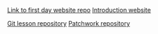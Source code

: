 [Link to first day website repo](https://github.com/adam-kovacs/adam-kovacs.github.io/blob/master/index.html)
[Introduction website](https://github.com/adam-kovacs/adam-kovacs.github.io/blob/master/index.html)

[Git lesson repository](https://github.com/adam-kovacs/git-lesson-repository)
[Patchwork repository](https://github.com/adam-kovacs/patchwork)
